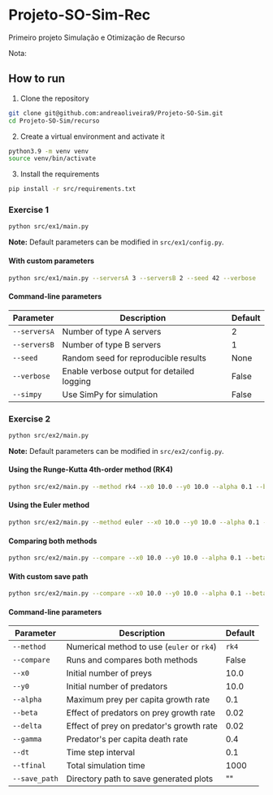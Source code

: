 # Projeto-SO-Sim-Rec

Primeiro projeto Simulação e Otimização de Recurso

Nota:

## How to run

1. Clone the repository

```bash
git clone git@github.com:andreaoliveira9/Projeto-SO-Sim.git
cd Projeto-SO-Sim/recurso
```

2. Create a virtual environment and activate it

```bash
python3.9 -m venv venv
source venv/bin/activate
```

3. Install the requirements

```bash
pip install -r src/requirements.txt
```

### Exercise 1

```bash
python src/ex1/main.py
```

**Note:** Default parameters can be modified in `src/ex1/config.py`.

#### With custom parameters

```bash
python src/ex1/main.py --serversA 3 --serversB 2 --seed 42 --verbose
```

#### Command-line parameters

| Parameter    | Description                                | Default |
| ------------ | ------------------------------------------ | ------- |
| `--serversA` | Number of type A servers                   | 2       |
| `--serversB` | Number of type B servers                   | 1       |
| `--seed`     | Random seed for reproducible results       | None    |
| `--verbose`  | Enable verbose output for detailed logging | False   |
| `--simpy`    | Use SimPy for simulation                   | False   |

### Exercise 2

```bash
python src/ex2/main.py
```

**Note:** Default parameters can be modified in `src/ex2/config.py`.

#### Using the Runge-Kutta 4th-order method (RK4)

```bash
python src/ex2/main.py --method rk4 --x0 10.0 --y0 10.0 --alpha 0.1 --beta 0.02 --delta 0.02 --gamma 0.4 --dt 0.1 --tfinal 1000
```

#### Using the Euler method

```bash
python src/ex2/main.py --method euler --x0 10.0 --y0 10.0 --alpha 0.1 --beta 0.02 --delta 0.02 --gamma 0.4 --dt 0.1 --tfinal 1000
```

#### Comparing both methods

```bash
python src/ex2/main.py --compare --x0 10.0 --y0 10.0 --alpha 0.1 --beta 0.02 --delta 0.02 --gamma 0.4 --dt 0.1 --tfinal 1000
```

#### With custom save path

```bash
python src/ex2/main.py --compare --x0 10.0 --y0 10.0 --alpha 0.1 --beta 0.02 --delta 0.02 --gamma 0.4 --dt 0.1 --save_path docs/ex2
```

#### Command-line parameters

| Parameter     | Description                                | Default |
| ------------- | ------------------------------------------ | ------- |
| `--method`    | Numerical method to use (`euler` or `rk4`) | `rk4`   |
| `--compare`   | Runs and compares both methods             | False   |
| `--x0`        | Initial number of preys                    | 10.0    |
| `--y0`        | Initial number of predators                | 10.0    |
| `--alpha`     | Maximum prey per capita growth rate        | 0.1     |
| `--beta`      | Effect of predators on prey growth rate    | 0.02    |
| `--delta`     | Effect of prey on predator's growth rate   | 0.02    |
| `--gamma`     | Predator's per capita death rate           | 0.4     |
| `--dt`        | Time step interval                         | 0.1     |
| `--tfinal`    | Total simulation time                      | 1000    |
| `--save_path` | Directory path to save generated plots     | ""      |

